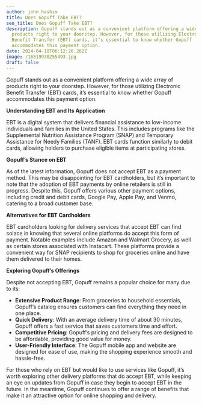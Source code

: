 ```yaml
---
author: john hashim
title: Does Gopuff Take EBT?
seo_title: Does Gopuff Take EBT?
description: Gopuff stands out as a convenient platform offering a wide array of
  products right to your doorstep. However, for those utilizing Electronic
  Benefit Transfer (EBT) cards, it’s essential to know whether Gopuff
  accommodates this payment option.
date: 2024-04-18T06:12:26.262Z
image: /16519930255493.jpg
draft: false
---
```

Gopuff stands out as a convenient platform offering a wide array of products right to your doorstep. However, for those utilizing Electronic Benefit Transfer (EBT) cards, it’s essential to know whether Gopuff accommodates this payment option.

**Understanding EBT and Its Application**

EBT is a digital system that delivers financial assistance to low-income individuals and families in the United States. This includes programs like the Supplemental Nutrition Assistance Program (SNAP) and Temporary Assistance for Needy Families (TANF). EBT cards function similarly to debit cards, allowing holders to purchase eligible items at participating stores.

**Gopuff’s Stance on EBT**

As of the latest information, Gopuff does not accept EBT as a payment method. This may be disappointing for EBT cardholders, but it’s important to note that the adoption of EBT payments by online retailers is still in progress. Despite this, Gopuff offers various other payment options, including credit and debit cards, Google Pay, Apple Pay, and Venmo, catering to a broad customer base.

**Alternatives for EBT Cardholders**

EBT cardholders looking for delivery services that accept EBT can find solace in knowing that several online platforms do accept this form of payment. Notable examples include Amazon and Walmart Grocery, as well as certain stores associated with Instacart. These platforms provide a convenient way for SNAP recipients to shop for groceries online and have them delivered to their homes.

**Exploring Gopuff’s Offerings**

Despite not accepting EBT, Gopuff remains a popular choice for many due to its:

* **Extensive Product Range**: From groceries to household essentials, Gopuff’s catalog ensures customers can find everything they need in one place.
* **Quick Delivery**: With an average delivery time of about 30 minutes, Gopuff offers a fast service that saves customers time and effort.
* **Competitive Pricing**: Gopuff’s pricing and delivery fees are designed to be affordable, providing good value for money.
* **User-Friendly Interface**: The Gopuff mobile app and website are designed for ease of use, making the shopping experience smooth and hassle-free.

For those who rely on EBT but would like to use services like Gopuff, it’s worth exploring other delivery platforms that do accept EBT, while keeping an eye on updates from Gopuff in case they begin to accept EBT in the future. In the meantime, Gopuff continues to offer a range of benefits that make it an attractive option for online shopping and delivery.